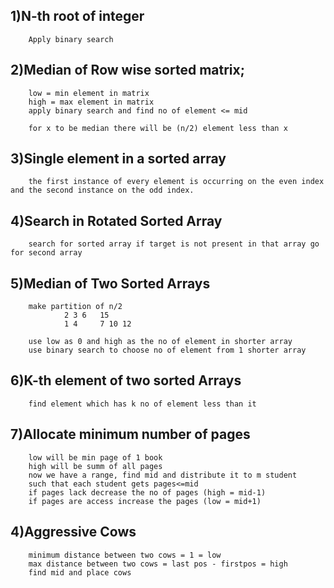 ## 1)N-th root of integer
        Apply binary search

## 2)Median of Row wise sorted matrix;
        low = min element in matrix
        high = max element in matrix
        apply binary search and find no of element <= mid

        for x to be median there will be (n/2) element less than x

## 3)Single element in a sorted array
        the first instance of every element is occurring on the even index and the second instance on the odd index.

## 4)Search in Rotated Sorted Array
        search for sorted array if target is not present in that array go for second array

## 5)Median of Two Sorted Arrays
        make partition of n/2 
                2 3 6   15 
                1 4     7 10 12 
        
        use low as 0 and high as the no of element in shorter array
        use binary search to choose no of element from 1 shorter array

## 6)K-th element of two sorted Arrays
        find element which has k no of element less than it

## 7)Allocate minimum number of pages
        low will be min page of 1 book 
        high will be summ of all pages
        now we have a range, find mid and distribute it to m student 
        such that each student gets pages<=mid
        if pages lack decrease the no of pages (high = mid-1)
        if pages are access increase the pages (low = mid+1)

## 4)Aggressive Cows
        minimum distance between two cows = 1 = low
        max distance between two cows = last pos - firstpos = high
        find mid and place cows